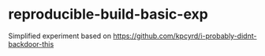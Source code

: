 # reproducible-build-basic-exp

Simplified experiment based on https://github.com/kpcyrd/i-probably-didnt-backdoor-this
